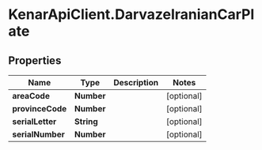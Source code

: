 # KenarApiClient.DarvazeIranianCarPlate

## Properties

Name | Type | Description | Notes
------------ | ------------- | ------------- | -------------
**areaCode** | **Number** |  | [optional] 
**provinceCode** | **Number** |  | [optional] 
**serialLetter** | **String** |  | [optional] 
**serialNumber** | **Number** |  | [optional] 


